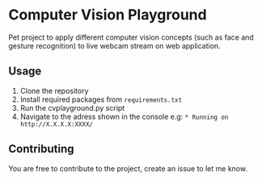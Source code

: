 # Computer Vision Playground
Pet project to apply different computer vision concepts (such as face and gesture recognition) to live webcam stream on web application.

## Usage
1. Clone the repository
2. Install required packages from `requirements.txt`
3. Run the cvplayground.py script
4. Navigate to the adress shown in the console e.g: `* Running on http://X.X.X.X:XXXX/`

## Contributing
You are free to contribute to the project, create an issue to let me know.